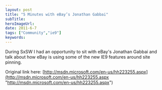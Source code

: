 ```yaml
---
layout: post 
title: "5 Minutes with eBay’s Jonathan Gabbai"
subTitle: 
heroImageUrl: 
date: 2011-6-7
tags: ["Community","ie9"]
keywords: 
---
```


During SxSW I had an opportunity to sit with eBay's Jonathan Gabbai and talk about how eBay is using some of the new IE9 features around site pinning. 

<script src="default.aspx?type=VideoPlayer&video=http%3A%2F%2Fcontent2.catalog.video.msn.com%2Fe2%2Fds%2Fdd432bf4-2d4b-4a48-9da6-70569407884d.wmv&thumb=http%3A%2F%2Fcontent2.catalog.video.msn.com%2Fe2%2Fds%2F6675b7fa-453d-4654-9074-5387ffe21aa1.jpg&title=Jonathan%20Gabbai%20and%20Clark%20Sell&width=400&height=400" type="text/javascript"></script>

Original link here: [http://msdn.microsoft.com/en-us/hh223255.aspx](http://msdn.microsoft.com/en-us/hh223255.aspx "http://msdn.microsoft.com/en-us/hh223255.aspx")